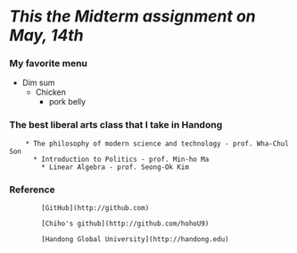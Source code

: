 # *This the Midterm assignment on May, 14th*

### My favorite menu
  * Dim sum
    * Chicken
	  * pork belly
	    
### The best liberal arts class that I take in Handong
	    * The philosophy of modern science and technology - prof. Wha-Chul Son
		  * Introduction to Politics - prof. Min-ho Ma
		    * Linear Algebra - prof. Seong-Ok Kim
			  
### Reference 
			[GitHub](http://github.com)

			[Chiho's github](http://github.com/hohoU9)

			[Handong Global University](http://handong.edu)
